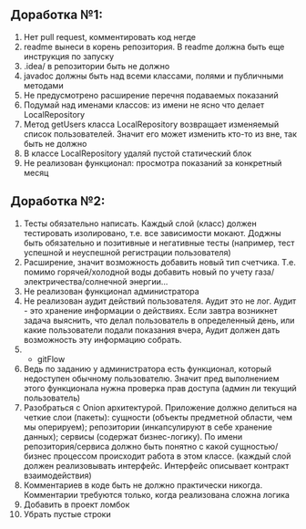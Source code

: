 ## Доработка №1:

1. Нет pull request, комментировать код негде
2. readme вынеси в корень репозитория. В readme должна быть еще инструкция по запуску
3. .idea/ в репозитории быть не должно
4. javadoc должны быть над всеми классами, полями и публичными методами
5. Не предусмотрено расширение перечня подаваемых показаний
6. Подумай над именами классов: из имени не ясно что делает LocalRepository
7. Метод getUsers класса LocalRepository возвращает изменяемый список пользователей. Значит его может изменить кто-то из
   вне, так быть не должно
8. В классе LocalRepository удаляй пустой статический блок
9. Не реализован функционал: просмотра показаний за конкретный месяц

## Доработка №2:

1. Тесты обязательно написать. Каждый слой (класс) должен тестировать изолировано, т.е. все зависимости мокают.
   Доджны быть обязательно и позитивные и негативные тесты (например, тест успешной и неуспешной регистрации
   пользователя)
2. Расширение, значит возможность добавить новый тип счетчика. Т.е. помимо горячей/холодной воды добавить новый по учету
   газа/электричества/солнечной энергии...
2. Не реализован функционал администратора
3. Не реализован аудит действий пользователя. Аудит это не лог. Аудит - это хранение информации о действиях. Если завтра
   возникнет задача выяснить, что делал пользователь в
   определенный день, или какие пользователи подали показания вчера, Аудит должен дать возможность эту информацию
   собрать.
4. + gitFlow
5. Ведь по заданию у администратора есть функционал, который недоступен обычному пользователю. Значит пред выполнением
   этого функционала нужна проверка прав доступа (админ ли текущий пользователь)
6. Разобраться с Onion архитектурой. Приложение должно делиться на четкие слои (пакеты): сущности (объекты предметной
   области, чем мы оперируем); репозитории (инкапсулируют в себе хранение данных); сервисы (содержат бизнес-логику). По
   имени репозитория/сервиса должно быть понятно с какой сущностью/бизнес процессом происходит работа в этом классе. (каждый слой должен реализовывать интерфейс. Интерфейс описывает контракт взаимодействия)
7. Комментариев в коде быть не должно практически никогда. Комментарии требуются только, когда реализована сложна логика
8. Добавить в проект ломбок
9. Убрать пустые строки